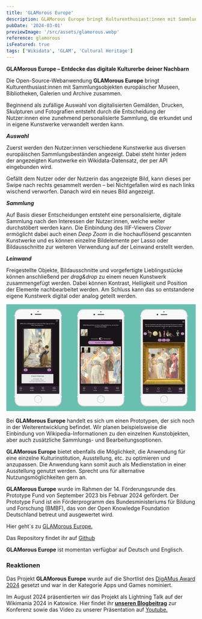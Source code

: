```yaml
---
title: 'GLAMorous Europe'
description: GLAMorous Europe bringt Kulturenthusiast:innen mit Sammlungsobjekten europäischer Museen, Bibliotheken, Galerien und Archive zusammen! Beginnend als zufällige Auswahl von digitalisierten Gemälden, Drucken, Skulpturen und Fotografien entsteht eine zunehmend personalisierte Sammlung, die erkundet und in eigene Kunstwerke verwandelt werden kann.
pubDate: '2024-03-01'
previewImage: '/src/assets/glamorous.webp'
reference: glamorous
isFeatured: true
tags: ['Wikidata', 'GLAM', 'Cultural Heritage']
---
```


**GLAMorous Europe – Entdecke das digitale Kulturerbe deiner Nachbarn**

Die Open-Source-Webanwendung **GLAMorous Europe** bringt Kulturenthusiast:innen mit Sammlungsobjekten europäischer Museen, Bibliotheken, Galerien und Archive zusammen.

Beginnend als zufällige Auswahl von digitalisierten Gemälden, Drucken, Skulpturen und Fotografien entsteht durch die Entscheidung der Nutzer:innen eine zunehmend personalisierte Sammlung, die erkundet und in eigene Kunstwerke verwandelt werden kann.

**_Auswahl_**

Zuerst werden den Nutzer:innen verschiedene Kunstwerke aus diversen europäischen Sammlungsbeständen angezeigt. Dabei steht hinter jedem der angezeigten Kunstwerke ein Wikidata-Datensatz, der per API eingebunden wird.

Gefällt dem Nutzer oder der Nutzerin das angezeigte Bild, kann dieses per Swipe nach rechts gesammelt werden – bei Nichtgefallen wird es nach links wischend verworfen. Danach wird ein neues Bild angezeigt.

**_Sammlung_**

Auf Basis dieser Entscheidungen entsteht eine personalisierte, digitale Sammlung nach den Interessen der Nutzer:innen, welche weiter durchstöbert werden kann. Die Einbindung des IIIF-Viewers _Clover_ ermöglicht dabei auch einen _Deep Zoom_ in die hochauflösend gescannten Kunstwerke und es können einzelne Bildelemente per Lasso oder Bildausschnitte zur weiteren Verwendung auf der Leinwand erstellt werden.

**_Leinwand_**

Freigestellte Objekte, Bildausschnitte und vorgefertigte Lieblingsstücke können anschließend per _drag&drop_ zu einem neuen Kunstwerk zusammengefügt werden. Dabei können Kontrast, Helligkeit und Position der Elemente nachbearbeitet werden. Am Schluss kann das so entstandene eigene Kunstwerk digital oder analog geteilt werden.

![GLAMorous Europe](/src/assets/glam1.webp)

Bei **GLAMorous Europe** handelt es sich um einen Prototypen, der sich noch in der Weiterentwicklung befindet. Wir planen beispielsweise die Einbindung von Wikipedia-Informationen zu den einzelnen Kunstobjekten, aber auch zusätzliche Sammlungs- und Bearbeitungsoptionen.

**GLAMorous Europe** bietet ebenfalls die Möglichkeit, die Anwendung für eine einzelne Kulturinstitution, Ausstellung, etc. zu optimieren und anzupassen. Die Anwendung kann somit auch als Medienstation in einer Ausstellung genutzt werden. Sprecht uns für alternative Nutzungsmöglichkeiten gern an.

**GLAMorous Europe** wurde im Rahmen der 14. Förderungsrunde des Prototype Fund von September 2023 bis Februar 2024 gefördert. Der Prototype Fund ist ein Förderprogramm des Bundesministeriums für Bildung und Forschung (BMBF), das von der Open Knowledge Foundation Deutschland betreut und ausgewertet wird.

Hier geht´s zu [GLAMorous Europe.](https://www.glam-europe.de/)

Das Repository findet ihr auf [Github](https://github.com/digitalwarenkombinat/glamorouseurope)

**GLAMorous Europe** ist momentan verfügbar auf Deutsch und Englisch.

### Reaktionen

Das Projekt **GLAMorous Europe** wurde auf die Shortlist des [DigAMus Award 2024](https://digamus-award.de/shortlist/) gesetzt und war in der Kategorie Apps und Games nominiert.

Im August 2024 präsentierten wir das Projekt als Lightning Talk auf der Wikimania 2024 in Katowice. Hier findet ihr <a href='/blog/das-digitalwarenkombinat-auf-der-wikimania-2024-in-katowice'>**unseren Blogbeitrag**</a> zur Konferenz sowie das Video zu unserer Präsentation auf [Youtube.](https://www.youtube.com/live/fRFuWtDKxwM?feature=shared&t=28492)
